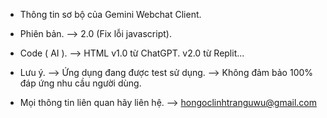 * Thông tin sơ bộ của Gemini Webchat Client.

* Phiên bản.
--> 2.0 (Fix lỗi javascript).

* Code ( AI ).
--> HTML v1.0 từ ChatGPT. v2.0 từ Replit...

* Lưu ý.
--> Ứng dụng đang được test sử dụng.
--> Không đảm bảo 100% đáp ứng nhu cầu người dùng.

* Mọi thông tin liên quan hãy liên hệ.
--> hongoclinhtranguwu@gmail.com
